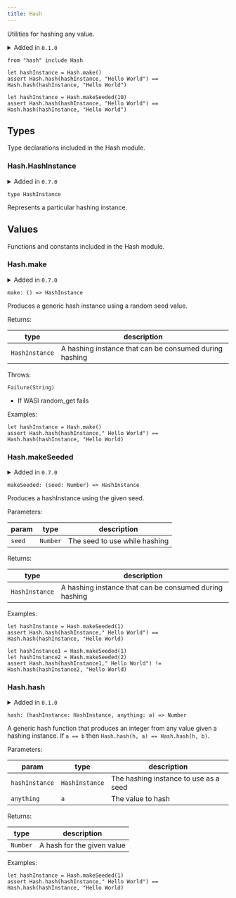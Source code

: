 ```yaml
---
title: Hash
---
```


Utilities for hashing any value.

<details disabled>
<summary tabindex="-1">Added in <code>0.1.0</code></summary>
No other changes yet.
</details>

```grain
from "hash" include Hash
```

```grain
let hashInstance = Hash.make()
assert Hash.hash(hashInstance, "Hello World") == Hash.hash(hashInstance, "Hello World")
```

```grain
let hashInstance = Hash.makeSeeded(10)
assert Hash.hash(hashInstance, "Hello World") == Hash.hash(hashInstance, "Hello World")
```

## Types

Type declarations included in the Hash module.

### Hash.**HashInstance**

<details disabled>
<summary tabindex="-1">Added in <code>0.7.0</code></summary>
No other changes yet.
</details>

```grain
type HashInstance
```

Represents a particular hashing instance.

## Values

Functions and constants included in the Hash module.

### Hash.**make**

<details disabled>
<summary tabindex="-1">Added in <code>0.7.0</code></summary>
No other changes yet.
</details>

```grain
make: () => HashInstance
```

Produces a generic hash instance using a random seed value.

Returns:

|type|description|
|----|-----------|
|`HashInstance`|A hashing instance that can be consumed during hashing|

Throws:

`Failure(String)`

* If WASI random_get fails

Examples:

```grain
let hashInstance = Hash.make()
assert Hash.hash(hashInstance," Hello World") == Hash.hash(hashInstance, "Hello World)
```

### Hash.**makeSeeded**

<details disabled>
<summary tabindex="-1">Added in <code>0.7.0</code></summary>
No other changes yet.
</details>

```grain
makeSeeded: (seed: Number) => HashInstance
```

Produces a hashInstance using the given seed.

Parameters:

|param|type|description|
|-----|----|-----------|
|`seed`|`Number`|The seed to use while hashing|

Returns:

|type|description|
|----|-----------|
|`HashInstance`|A hashing instance that can be consumed during hashing|

Examples:

```grain
let hashInstance = Hash.makeSeeded(1)
assert Hash.hash(hashInstance," Hello World") == Hash.hash(hashInstance, "Hello World)
```

```grain
let hashInstance1 = Hash.makeSeeded(1)
let hashInstance2 = Hash.makeSeeded(2)
assert Hash.hash(hashInstance1," Hello World") != Hash.hash(hashInstance2, "Hello World)
```

### Hash.**hash**

<details>
<summary>Added in <code>0.1.0</code></summary>
<table>
<thead>
<tr><th>version</th><th>changes</th></tr>
</thead>
<tbody>
<tr><td><code>0.7.0</code></td><td>Added `hashInstance` parameter instead of using a global seed</td></tr>
</tbody>
</table>
</details>

```grain
hash: (hashInstance: HashInstance, anything: a) => Number
```

A generic hash function that produces an integer from any value given a hashing instance. If `a == b` then `Hash.hash(h, a) == Hash.hash(h, b)`.

Parameters:

|param|type|description|
|-----|----|-----------|
|`hashInstance`|`HashInstance`|The hashing instance to use as a seed|
|`anything`|`a`|The value to hash|

Returns:

|type|description|
|----|-----------|
|`Number`|A hash for the given value|

Examples:

```grain
let hashInstance = Hash.makeSeeded(1)
assert Hash.hash(hashInstance," Hello World") == Hash.hash(hashInstance, "Hello World)
```

